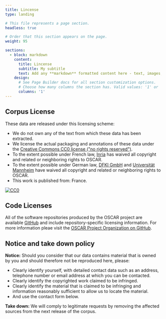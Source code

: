 ```yaml
---
title: Lincense
type: landing

# This file represents a page section.
headless: true

# Order that this section appears on the page.
weight: 95

sections:
  - block: markdown
    content:
      title: Lincense
      subtitle: My subtitle
      text: Add any **markdown** formatted content here - text, images, videos, galleries - and even HTML code!
    design:
      # See Page Builder docs for all section customization options.
      # Choose how many columns the section has. Valid values: '1' or '2'.
      columns: '1'
---
```


## Corpus License

These data are released under this licensing scheme:

* We do not own any of the text from which these data has been extracted.
* We license the actual packaging and annotations of these data under the [Creative Commons CC0 license ("no rights reserved")](http://creativecommons.org/publicdomain/zero/1.0/).
* To the extent possible under French law, <a rel="dct:publisher" href="https://almanach.inria.fr/index-en.html"> <span property="dct:title">Inria</span></a> has waived all copyright and related or neighboring rights to <span property="dct:title">OSCAR</span>.
* To the extent possible under German law, <a rel="dct:publisher" href="https://www.dfki.de/web"> <span property="dct:title">DFKI GmbH</span></a> and <a rel="dct:publisher" href="https://www.uni-mannheim.de"> <span property="dct:title">Universität Mannheim</span></a> have waived all copyright and related or neighboring rights to <span property="dct:title">OSCAR</span>.
* This work is published from: <span property="vcard:Country" datatype="dct:ISO3166" content="FR" about="https://huggingface.co/oscar-corpus">France</span>.

<a rel="license"
    href="http://creativecommons.org/publicdomain/zero/1.0/">
  <img src="https://licensebuttons.net/p/zero/1.0/88x31.png" style="border-style: none;" alt="CC0" />
</a>

## Code Licenses

All of the software repositories produced by the OSCAR project are available [GitHub](https://github.com/oscar-project) and include repository-specific licensing information. For more information pleae visit the [OSCAR Project Organization on GitHub](https://github.com/oscar-project).

## Notice and take down policy

**Notice:** Should you consider that our data contains material that is owned by you and should therefore not be reproduced here, please:

* Clearly identify yourself, with detailed contact data such as an address, telephone number or email address at which you can be contacted.
* Clearly identify the copyrighted work claimed to be infringed.
* Clearly identify the material that is claimed to be infringing and information reasonably sufficient to allow us to locate the material.
* And use the contact form below.

**Take down:** We will comply to legitimate requests by removing the affected sources from the next release of the corpus.
